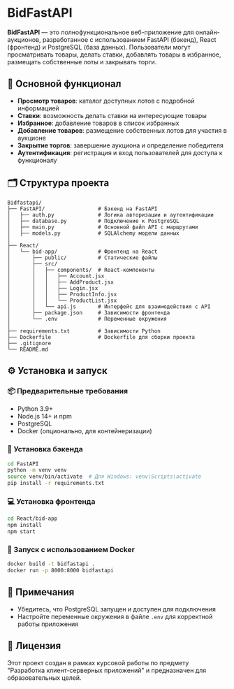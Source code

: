 
# BidFastAPI

**BidFastAPI** — это полнофункциональное веб-приложение для онлайн-аукционов, разработанное с использованием FastAPI (бэкенд), React (фронтенд) и PostgreSQL (база данных).
Пользователи могут просматривать товары, делать ставки, добавлять товары в избранное, размещать собственные лоты и закрывать торги.

## 🚀 Основной функционал

- **Просмотр товаров**: каталог доступных лотов с подробной информацией
- **Ставки**: возможность делать ставки на интересующие товары
- **Избранное**: добавление товаров в список избранных
- **Добавление товаров**: размещение собственных лотов для участия в аукционе
- **Закрытие торгов**: завершение аукциона и определение победителя
- **Аутентификация**: регистрация и вход пользователей для доступа к функционалу

## 🗂️ Структура проекта

```
Bidfastapi/
├── FastAPI/                 # Бэкенд на FastAPI
│   ├── auth.py              # Логика авторизации и аутентификации
│   ├── database.py          # Подключение к PostgreSQL
│   ├── main.py              # Основной файл API с маршрутами
│   ├── models.py            # SQLAlchemy модели данных
│
├── React/
│   └── bid-app/             # Фронтенд на React
│       ├── public/          # Статические файлы
│       ├── src/
│       │   ├── components/  # React-компоненты
│       │   │   ├── Account.jsx
│       │   │   ├── AddProduct.jsx
│       │   │   ├── Login.jsx
│       │   │   ├── ProductInfo.jsx
│       │   │   └── ProductList.jsx
│       │   └── api.js       # Интерфейс для взаимодействия с API
│       ├── package.json     # Зависимости фронтенда
│       └── .env             # Переменные окружения
│
├── requirements.txt         # Зависимости Python
├── Dockerfile               # Dockerfile для сборки проекта
├── .gitignore
└── README.md
```

## ⚙️ Установка и запуск

### 📦 Предварительные требования

- Python 3.9+
- Node.js 14+ и npm
- PostgreSQL
- Docker (опционально, для контейнеризации)

### 🔧 Установка бэкенда

```bash
cd FastAPI
python -m venv venv
source venv/bin/activate  # Для Windows: venv\Scripts\activate
pip install -r requirements.txt
```

### 💻 Установка фронтенда

```bash
cd React/bid-app
npm install
npm start
```

### 🐳 Запуск с использованием Docker

```bash
docker build -t bidfastapi .
docker run -p 8000:8000 bidfastapi
```

## 📌 Примечания

- Убедитесь, что PostgreSQL запущен и доступен для подключения
- Настройте переменные окружения в файле `.env` для корректной работы приложения

## 📄 Лицензия

Этот проект создан в рамках курсовой работы по предмету "Разработка клиент-серверных приложений" и предназначен для образовательных целей.
